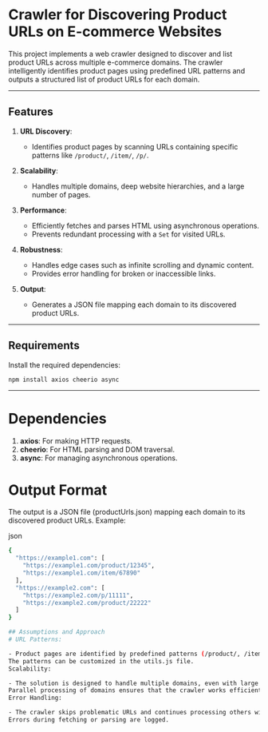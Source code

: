 # Crawler for Discovering Product URLs on E-commerce Websites

This project implements a web crawler designed to discover and list product URLs across multiple e-commerce domains. The crawler intelligently identifies product pages using predefined URL patterns and outputs a structured list of product URLs for each domain.

---

## Features

1. **URL Discovery**:
   - Identifies product pages by scanning URLs containing specific patterns like `/product/`, `/item/`, `/p/`.
   
2. **Scalability**:
   - Handles multiple domains, deep website hierarchies, and a large number of pages.

3. **Performance**:
   - Efficiently fetches and parses HTML using asynchronous operations.
   - Prevents redundant processing with a `Set` for visited URLs.

4. **Robustness**:
   - Handles edge cases such as infinite scrolling and dynamic content.
   - Provides error handling for broken or inaccessible links.

5. **Output**:
   - Generates a JSON file mapping each domain to its discovered product URLs.

---

## Requirements

Install the required dependencies:

```
npm install axios cheerio async

```
---

# Dependencies
1. **axios**: For making HTTP requests.
2. **cheerio**: For HTML parsing and DOM traversal.
3. **async**: For managing asynchronous operations.

# Output Format
The output is a JSON file (productUrls.json) mapping each domain to its discovered product URLs. Example:

json
```bash
{
  "https://example1.com": [
    "https://example1.com/product/12345",
    "https://example1.com/item/67890"
  ],
  "https://example2.com": [
    "https://example2.com/p/11111",
    "https://example2.com/product/22222"
  ]
}

## Assumptions and Approach
# URL Patterns:

- Product pages are identified by predefined patterns (/product/, /item/, /p/).
The patterns can be customized in the utils.js file.
Scalability:

- The solution is designed to handle multiple domains, even with large and complex websites.
Parallel processing of domains ensures that the crawler works efficiently.
Error Handling:

- The crawler skips problematic URLs and continues processing others without crashing.
Errors during fetching or parsing are logged.
